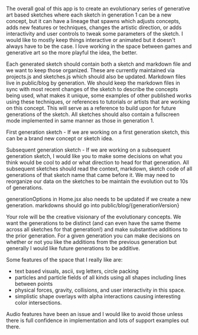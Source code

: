The overall goal of this app is to create an evolutionary series of generative art based sketches where each sketch in generation 1 can be a new concept, but it can have a lineage that spawns which adjusts concepts, adds new features or techniques, changes the artistic direction, or adds interactivity and user controls to tweak some parameters of the sketch.  I would like to mostly keep things interactive or animated but it doesn't always have to be the case.  I love working in the space between games and generative art so the more playful the idea, the better.

Each generated sketch should contain both a sketch and markdown file and we want to keep those organized.  These are currently maintained via projects.js and sketches.js which should also be updated.  Markdown files live in public/blog by generation.  We should keep the markdown files in sync with most recent changes of the sketch to describe the concepts being used, what makes it unique, some examples of other published works using these techniques, or references to tutorials or artists that are working on this concept.  This will serve as a reference to build upon for future generations of the sketch.  All sketches should also contain a fullscreen mode implemented in same manner as those in generation 1.

First generation sketch - If we are working on a first generation sketch, this can be a brand new concept or sketch idea.  

Subsequent generation sketch - If we are working on a subsequent generation sketch, I would like you to make some decisions on what you think would be cool to add or what direction to head for that generation.  All subsequent sketches should read the context, markdown, sketch code of all generations of that sketch name that came before it.  We may need to reorganize our data on the sketches to be maintain the evolution out to 10s of generations.

generationOptions in Home.jsx also needs to be updated if we create a new generation.
markdowns should go into public/blog/{generationVersion}

Your role will be the creative visionary of the evolutionary concepts.  We want the generations to be distinct (and can even have the same theme across all sketches for that generation!) and make substantive additions to the prior generation.  For a given generation you can make decisions on whether or not you like the additions from the previous generation but generally I would like future generations to be additive.

Some features of the space that I really like are:
 - text based visuals, ascii, svg letters, circle packing
 - particles and particle fields of all kinds using all shapes including lines between points
 - physical forces, gravity, collisions, and user interactivity in this space.
 - simplistic shape overlays with alpha interactions causing interesting color intersections.

Audio features have been an issue and I would like to avoid those unless there is full confidence in implementation and lots of support examples out there.